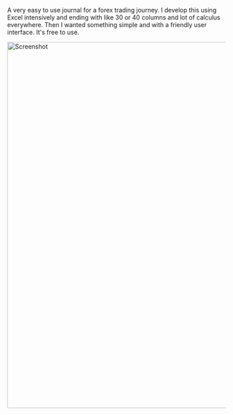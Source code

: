 A very easy to use journal for a forex trading journey.
I develop this using Excel intensively and ending with like 30 or 40 columns and lot of calculus everywhere. Then I wanted something simple and with a friendly user interface.
It's free to use.

<img width="1478" height="843" alt="Screenshot" src="https://github.com/user-attachments/assets/c2ccc871-b927-4cbc-834f-aae51cf2154c" />
